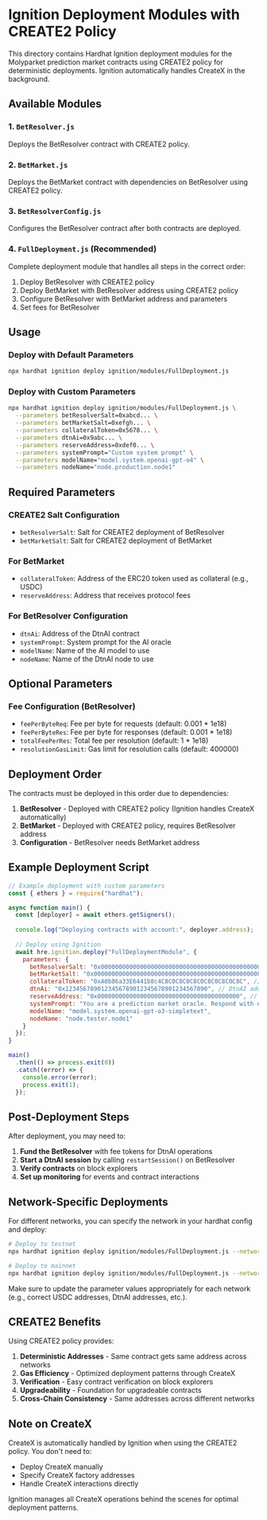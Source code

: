 # Ignition Deployment Modules with CREATE2 Policy

This directory contains Hardhat Ignition deployment modules for the Molyparket prediction market contracts using CREATE2 policy for deterministic deployments. Ignition automatically handles CreateX in the background.

## Available Modules

### 1. `BetResolver.js`
Deploys the BetResolver contract with CREATE2 policy.

### 2. `BetMarket.js` 
Deploys the BetMarket contract with dependencies on BetResolver using CREATE2 policy.

### 3. `BetResolverConfig.js`
Configures the BetResolver contract after both contracts are deployed.

### 4. `FullDeployment.js` (Recommended)
Complete deployment module that handles all steps in the correct order:
1. Deploy BetResolver with CREATE2 policy
2. Deploy BetMarket with BetResolver address using CREATE2 policy
3. Configure BetResolver with BetMarket address and parameters
4. Set fees for BetResolver

## Usage

### Deploy with Default Parameters
```bash
npx hardhat ignition deploy ignition/modules/FullDeployment.js
```

### Deploy with Custom Parameters
```bash
npx hardhat ignition deploy ignition/modules/FullDeployment.js \
  --parameters betResolverSalt=0xabcd... \
  --parameters betMarketSalt=0xefgh... \
  --parameters collateralToken=0x5678... \
  --parameters dtnAi=0x9abc... \
  --parameters reserveAddress=0xdef0... \
  --parameters systemPrompt="Custom system prompt" \
  --parameters modelName="model.system.openai-gpt-o4" \
  --parameters nodeName="node.production.node1"
```

## Required Parameters

### CREATE2 Salt Configuration
- `betResolverSalt`: Salt for CREATE2 deployment of BetResolver
- `betMarketSalt`: Salt for CREATE2 deployment of BetMarket

### For BetMarket
- `collateralToken`: Address of the ERC20 token used as collateral (e.g., USDC)
- `reserveAddress`: Address that receives protocol fees

### For BetResolver Configuration
- `dtnAi`: Address of the DtnAI contract
- `systemPrompt`: System prompt for the AI oracle
- `modelName`: Name of the AI model to use
- `nodeName`: Name of the DtnAI node to use

## Optional Parameters

### Fee Configuration (BetResolver)
- `feePerByteReq`: Fee per byte for requests (default: 0.001 * 1e18)
- `feePerByteRes`: Fee per byte for responses (default: 0.001 * 1e18)
- `totalFeePerRes`: Total fee per resolution (default: 1 * 1e18)
- `resolutionGasLimit`: Gas limit for resolution calls (default: 400000)

## Deployment Order

The contracts must be deployed in this order due to dependencies:
1. **BetResolver** - Deployed with CREATE2 policy (Ignition handles CreateX automatically)
2. **BetMarket** - Deployed with CREATE2 policy, requires BetResolver address
3. **Configuration** - BetResolver needs BetMarket address

## Example Deployment Script

```javascript
// Example deployment with custom parameters
const { ethers } = require("hardhat");

async function main() {
  const [deployer] = await ethers.getSigners();
  
  console.log("Deploying contracts with account:", deployer.address);
  
  // Deploy using Ignition
  await hre.ignition.deploy("FullDeploymentModule", {
    parameters: {
      betResolverSalt: "0x0000000000000000000000000000000000000000000000000000000000000001",
      betMarketSalt: "0x0000000000000000000000000000000000000000000000000000000000000002",
      collateralToken: "0xA0b86a33E6441b8c4C8C0C8C0C8C0C8C0C8C0C8C", // USDC
      dtnAi: "0x1234567890123456789012345678901234567890", // DtnAI address
      reserveAddress: "0x0000000000000000000000000000000000000000", // Reserve
      systemPrompt: "You are a prediction market oracle. Respond with exactly 'true', 'false', or 'inconclusive' based on the given question.",
      modelName: "model.system.openai-gpt-o3-simpletext",
      nodeName: "node.tester.node1"
    }
  });
}

main()
  .then(() => process.exit(0))
  .catch((error) => {
    console.error(error);
    process.exit(1);
  });
```

## Post-Deployment Steps

After deployment, you may need to:

1. **Fund the BetResolver** with fee tokens for DtnAI operations
2. **Start a DtnAI session** by calling `restartSession()` on BetResolver
3. **Verify contracts** on block explorers
4. **Set up monitoring** for events and contract interactions

## Network-Specific Deployments

For different networks, you can specify the network in your hardhat config and deploy:

```bash
# Deploy to testnet
npx hardhat ignition deploy ignition/modules/FullDeployment.js --network sepolia

# Deploy to mainnet
npx hardhat ignition deploy ignition/modules/FullDeployment.js --network mainnet
```

Make sure to update the parameter values appropriately for each network (e.g., correct USDC addresses, DtnAI addresses, etc.).

## CREATE2 Benefits

Using CREATE2 policy provides:

1. **Deterministic Addresses** - Same contract gets same address across networks
2. **Gas Efficiency** - Optimized deployment patterns through CreateX
3. **Verification** - Easy contract verification on block explorers
4. **Upgradeability** - Foundation for upgradeable contracts
5. **Cross-Chain Consistency** - Same addresses across different networks

## Note on CreateX

CreateX is automatically handled by Ignition when using the CREATE2 policy. You don't need to:
- Deploy CreateX manually
- Specify CreateX factory addresses
- Handle CreateX interactions directly

Ignition manages all CreateX operations behind the scenes for optimal deployment patterns. 